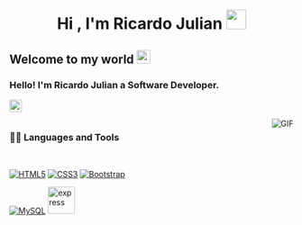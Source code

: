 
<h1 align="center"><b>Hi , I'm Ricardo Julian </b><img src="https://media.giphy.com/media/hvRJCLFzcasrR4ia7z/giphy.gif" width="35"></h1>


## Welcome to my world <img src="https://github.com/TheDudeThatCode/TheDudeThatCode/blob/master/Assets/Earth.gif" width="24px">

### Hello! I'm Ricardo Julian a Software Developer.


<a href="https://www.linkedin.com/in/ricardo-julian-ram%EF%BF%BDrez-hern%EF%BF%BDndez-16477834b/">
  <img align="left" alt="Brijesh Dhanani" width="22px" src="https://cdn.jsdelivr.net/npm/simple-icons@v3/icons/linkedin.svg" />
</a>

<br />
<br />

  <img align="right" alt="GIF" src="https://media.giphy.com/media/836HiJc7pgzy8iNXCn/giphy.gif" />
  
### 👨‍💻 Languages and Tools

<br />

[![HTML5](https://img.shields.io/badge/-HTML5-E34F26?style=flat&logo=html5&logoColor=white&link=http://127.0.0.1:5500/Mi_portafolio.html)](http://127.0.0.1:5500/Mi_portafolio.html) 
[![CSS3](https://img.shields.io/badge/-CSS3-1572B6?style=flat&logo=css3&link=http://127.0.0.1:5500/Mi_portafolio.html)](http://127.0.0.1:5500/Mi_portafolio.html) 
[![Bootstrap](https://img.shields.io/badge/-Bootstrap-563D7C?style=flat&logo=http://127.0.0.1:5500/Mi_portafolio.html)](http://127.0.0.1:5500/Mi_portafolio.html) 

[![MySQL](https://img.shields.io/badge/-MySQL-black?style=flat&logo=mysql&link=http://127.0.0.1:5500/Mi_portafolio.html)](http://127.0.0.1:5500/Mi_portafolio.html) 
<a href="http://127.0.0.1:5500/Mi_portafolio.html" target="_blank"> <img src="https://www.kindpng.com/picc/m/11-118738_php-logo-png-circle-transparent-png.png" alt="express" width="48" height="48"/> </a>

